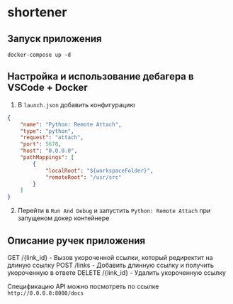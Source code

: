# shortener
## Запуск приложения
```
docker-compose up -d
```
## Настройка и использование дебагера в VSCode + Docker
1. В `launch.json` добавить конфигурацию
```json
{
    "name": "Python: Remote Attach",
    "type": "python",
    "request": "attach",
    "port": 5678,
    "host": "0.0.0.0",
    "pathMappings": [
        {
            "localRoot": "${workspaceFolder}",
            "remoteRoot": "/usr/src"
        }
    ]
}
```
2. Перейти в `Run And Debug` и запустить `Python: Remote Attach` при запущеном докер контейнере
## Описание ручек приложения
GET /{link_id} - Вызов укороченной ссылки, который редиректит на длиную ссылку
POST /links - Добавить длинную ссылку и получить укороченную в ответе
DELETE /{link_id} - Удалить укороченную ссылку

Спецификацию API можно посмотреть по ссылке `http://0.0.0.0:8080/docs`
